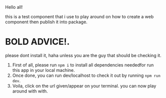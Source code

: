 Hello all!

this is a test component that i use to play around on how to create a web component then publish it into package.

#   <h1>BOLD ADVICE!.</h1>  ## 
please dont install it, haha
unless you are the guy that should be checking it.

1. First of all, please run ```npm i``` to install all dependencies neededfor run this app in your local machine.
2. Once done, you can run dev/localhost to check it out by running ```npm run dev```.
3. Voila, click on the url given/appear on your terminal. you can now play around with with.